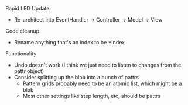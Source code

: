 Rapid LED Update
- Re-architect into EventHandler -> Controller -> Model -> View

Code cleanup
- Rename anything that's an index to be *Index

Functionality
- Undo doesn't work (I think we just need to listen to changes from the pattr object)
- Consider splitting up the blob into a bunch of pattrs
  - Pattern grids probably need to be an atomic list, which might be a blob
  - Most other settings like step length, etc, should be pattrs
